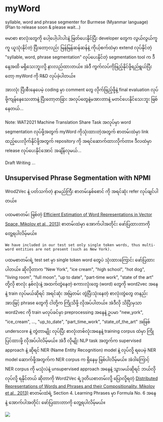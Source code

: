 # myWord
syllable, word and phrase segmenter for Burmese (Myanmar language)  
(Plan to release soon & please wait...)   

ဗမာစာ စာလုံးတွေကို ပေါ့ပေါ့ပါးပါးနဲ့ ဖြတ်ပေးနိုင်ပြီး developer တွေက လွယ်လွယ်ကူကူ ယူသုံးနိုင်တဲ့ ပြီးတော့လည်း မြန်မြန်ဆန်ဆန်နဲ့ ကိုယ့်စက်ထဲမှာ extend လုပ်နိုင်တဲ့ "syllable, word, phrase segmentation" လုပ်ပေးနိုင်တဲ့ segmentation tool က ဒီနေ့အထိ မရှိသေးဘူးလို့ နားလည်ထားတယ်။ အဲဒီ ကွက်လပ်ကိုဖြည့်နိုင်ဖို့ရည်ရွယ်ပြီးတော့ myWord ကို R&D လုပ်ခဲ့ပါတယ်။  

အားလုံး ပြီးစီးနေပေမဲ့ coding မှာ comment တွေ လိုက်ဖြည့်ဖို့နဲ့ final evaluation လုပ်ဖို့ကျန်နေသေးတာနဲ့ ပြီးတော့တခြား အလုပ်တွေနဲ့မအားတာနဲ့ မတင်ပေးနိုင်သေးဘူး ဖြစ်နေတယ်...  

Note: WAT2021 Machine Translation Share Task အလုပ်မှာ word segmentation လုပ်ဖို့အတွက် myWord ကိုသုံးထားတဲ့အတွက် စာတမ်းထဲမှာ link ထည့်ပေးလိုက်နိုင်ဖို့အတွက် repository ကို အရင်ဆောက်ထားလိုက်တာ။ ဒီလထဲမှာ release လုပ်ပေးနိုင်အောင် အချိန်လုမယ်...

Draft Writing ...  


## Unsupervised Phrase Segmentation with NPMI

Wrod2Vec နဲ့ ပတ်သက်တဲ့ နာမည်ကြီး စာတမ်းနှစ်စောင် ကို အရင်ဆုံး refer လုပ်ချင်ပါတယ်။

ပထမစာတမ်း ဖြစ်တဲ့ [Efficient Estimation of Word Representations in Vector Space, Mikolov et al., 2013)](https://arxiv.org/pdf/1310.4546.pdf) စာတမ်းထဲမှာ အောက်ပါအတိုင်း ဖော်ပြထားတာကို တွေ့ရပါလိမ့်မယ်။

```We have included in our test set only single token words, thus multi-word entities are not present (such as New York).```

ပထမစာတမ်းရဲ့ test set မှာ single token word တွေပဲ သုံးထားကြောင်း ဖော်ပြထားပါတယ်။ ဆိုလိုတာက "New York", "ice cream", "high school", "hot dog", "living room", "full moon", "up to date", "part-time work", "state of the art" တို့လို စာလုံး နှစ်လုံးနဲ့ အထက်တွဲနေတဲ့ စကားလုံးတွေ (word) တွေကို word2vec အနေနဲ့ train လုပ်မယ်ဆိုရင် အရင်ဆုံး အမြဲတမ်း တွဲပြီးသုံးနေတဲ့ စာလုံးတွဲတွေ တနည်းအားဖြင့် phrase တွေကို ငါတို့က ကြိုသိဖို့ လိုအပ်ပါတယ်။ အဲဒီလို သိပြီးမှသာ word2vec ကို train မလုပ်ခင်မှာ preprocessing အနေနဲ့ ဥပမာ "new_york", "ice_cream", ..., "up_to_date", "part_time_work", "state_of_the_art" အဖြစ် underscore နဲ့ တွဲတာမျိုး လုပ်ပြီး စာလုံးတစ်လုံးအနေနဲ့ training corpus ထဲမှာ ကြိုပြင်ထားဖို့ လိုအပ်ပါလိမ့်မယ်။ အဲဒီ လိုမျိုး NLP task အတွက်က supervised approach နဲ့ ဆိုရင် NER (Name Entity Recognition) model နဲ့ လုပ်လို့ ရပေမဲ့ NER model ဆောက်ဖို့အတွက်က NER corpus က ရှိနေမှ ဖြစ်ပါလိမ့်မယ်။ အဲဒါကြောင့် NER corpus ကို မသုံးပဲနဲ့ unsupervised approach အနေနဲ့ သွားမယ်ဆိုရင် ဘယ်လို လုပ်လို့ ရနိုင်တယ် ဆိုတာကို Word2Vec ရဲ့ဒုတိယစာတမ်းလို့ ပြောလို့ရတဲ့ [Distributed Representations of Words and Phrases and their Compositionality, Mikolov et al., 2013)](https://arxiv.org/pdf/1310.4546.pdf) စာတမ်းထဲရဲ့ Section 4. Learning Phrases မှာ Formula No. 6 အနေနဲ့ အောက်ပါအတိုင်း ဖော်ပြထားတာကို တွေ့ရပါလိမ့်မယ်။  

<img src="https://render.githubusercontent.com/render/math?math=score (v, w) = (n (v, w) --δ) / (n (v) * n (w))">
